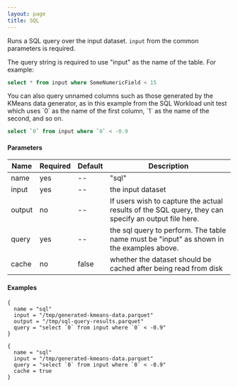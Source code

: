 ```yaml
---
layout: page
title: SQL
---
```


Runs a SQL query over the input dataset. `input` from the common parameters is required.

The query string is required to use "input" as the name of the table. For example:
```sql
select * from input where SomeNumericField < 15
```

You can also query unnamed columns such as those generated by the KMeans data generator, as in this example from the SQL Workload unit test
which uses \`0\` as the name of the first column, \`1\` as the name of the second, and so on.
```sql
select `0` from input where `0` < -0.9
```

#### Parameters

| Name        | Required | Default  | Description |
| ----------- |---------------| ---------| ------------|
| name        | yes      | -- | "sql" |
| input       | yes      | -- | the input dataset |
| output      | no       | -- | If users wish to capture the actual results of the SQL query, they can specify an output file here. |
| query    | yes      | --    | the sql query to perform. The table name must be "input" as shown in the examples above. |
| cache       | no       | false | whether the dataset should be cached after being read from disk |

#### Examples

```hocon
{
  name = "sql"
  input = "/tmp/generated-kmeans-data.parquet"
  output = "/tmp/sql-query-results.parquet"
  query = "select `0` from input where `0` < -0.9"
}
```

```hocon
{
  name = "sql"
  input = "/tmp/generated-kmeans-data.parquet"
  query = "select `0` from input where `0` < -0.9"
  cache = true
}
```